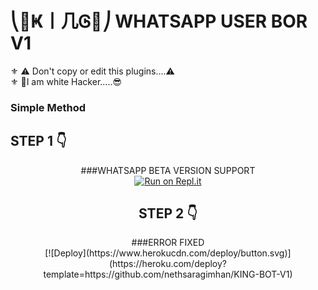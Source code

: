 # ⎝🌲Ҝ丨几Ꮆ🌲⎠ WHATSAPP USER BOR V1

⚜️ ⚠️️ Don't copy or edit this plugins....⚠️️ <br/>
⚜️ 🤘I am white Hacker.....😎
### Simple Method
## STEP 1 👇
<div align="center">

  ###WHATSAPP BETA VERSION SUPPORT<br>
  [![Run on Repl.it](https://repl.it/badge/github/quiec/whatsAlfa)](https://replit.com/@timashabuddila1/KING-BOT-MD-QR?v=1)

## STEP 2 👇
<div align="center">
###ERROR FIXED<br>
[![Deploy](https://www.herokucdn.com/deploy/button.svg)](https://heroku.com/deploy?template=https://github.com/nethsaragimhan/KING-BOT-V1)
